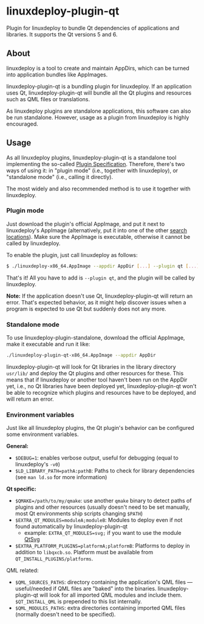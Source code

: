 # linuxdeploy-plugin-qt

Plugin for linuxdeploy to bundle Qt dependencies of applications and libraries. It supports the Qt versions 5 and 6.


## About

linuxdeploy is a tool to create and maintain AppDirs, which can be turned into application bundles like AppImages.

linuxdeploy-plugin-qt is a bundling plugin for linuxdeploy. If an application uses Qt, linuxdeploy-plugin-qt will bundle all the Qt plugins and resources such as QML files or translations.

As linuxdeploy plugins are standalone applications, this software can also be run standalone. However, usage as a plugin from linuxdeploy is highly encouraged.


## Usage

As all linuxdeploy plugins, linuxdeploy-plugin-qt is a standalone tool implementing the so-called [Plugin Specification](https://github.com/linuxdeploy/linuxdeploy/wiki/Plugin-system). Therefore, there's two ways of using it: in "plugin mode" (i.e., together with linuxdeploy), or "standalone mode" (i.e., calling it directly).

The most widely and also recommended method is to use it together with linuxdeploy.


### Plugin mode

Just download the plugin's official AppImage, and put it next to linuxdeploy's AppImage (alternatively, put it into one of the other [search locations](https://github.com/linuxdeploy/linuxdeploy/wiki/Plugin-system#plugin-discovery)). Make sure the AppImage is executable, otherwise it cannot be called by linuxdeploy.

To enable the plugin, just call linuxdeploy as follows:

```bash
$ ./linuxdeploy-x86_64.AppImage --appdir AppDir [...] --plugin qt [...]
```

That's it! All you have to add is `--plugin qt`, and the plugin will be called by linuxdeploy.

**Note:** If the application doesn't use Qt, linuxdeploy-plugin-qt will return an error. That's expected behavior, as it might help discover issues when a program is expected to use Qt but suddenly does not any more.


### Standalone mode

To use linuxdeploy-plugin-standalone, download the official AppImage, make it executable and run it like:

```bash
./linuxdeploy-plugin-qt-x86_64.AppImage --appdir AppDir
```

linuxdeploy-plugin-qt will look for Qt libraries in the library directory `usr/lib/` and deploy the Qt plugins and other resources for these. This means that if linuxdeploy or another tool haven't been run on the AppDir yet, i.e., no Qt libraries have been deployed yet, linuxdeploy-plugin-qt won't be able to recognize which plugins and resources have to be deployed, and will return an error.



### Environment variables

Just like all linuxdeploy plugins, the Qt plugin's behavior can be configured some environment variables.

**General:**
- `$DEBUG=1`: enables verbose output, useful for debugging (equal to linuxdeploy's `-v0`)
- `$LD_LIBRARY_PATH=pathA:pathB`: Paths to check for library dependencies (see `man ld.so` for more information)

**Qt specific:**
- `$QMAKE=/path/to/my/qmake`: use another `qmake` binary to detect paths of plugins and other resources (usually doesn't need to be set manually, most Qt environments ship scripts changing `$PATH`)
- `$EXTRA_QT_MODULES=moduleA;moduleB`: Modules to deploy even if not found automatically by linuxdeploy-plugin-qt
  - example: `EXTRA_QT_MODULES=svg;` if you want to use the module [QtSvg](https://doc.qt.io/qt-5/qtsvg-index.html)
- `$EXTRA_PLATFORM_PLUGINS=platformA;platformB`: Platforms to deploy in addition to `libqxcb.so`. Platform must be available from `QT_INSTALL_PLUGINS/platforms`.

QML related:
- `$QML_SOURCES_PATHS`: directory containing the application's QML files — useful/needed if QML files are "baked" into the binaries. linuxdeploy-plugin-qt will look for all imported QML modules and include them. `$QT_INSTALL_QML` is prepended to this list internally.
- `$QML_MODULES_PATHS`: extra directories containing imported QML files (normally doesn't need to be specified).
